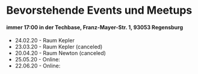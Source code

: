 # Bevorstehende Events und Meetups

#### immer 17:00 in der Techbase, Franz-Mayer-Str. 1, 93053 Regensburg

* 24.02.20 - Raum Kepler
* 23.03.20 - Raum Kepler (canceled)
* 20.04.20 - Raum Newton (canceled)
* 25.05.20 - Online: <meeting room link coming soon>
* 22.06.20 - Online: <meeting room link coming soon>
